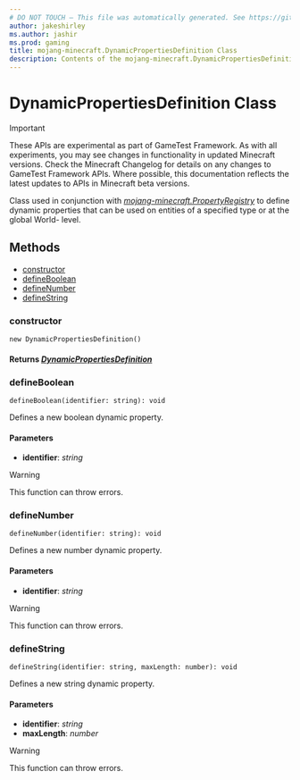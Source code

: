 ```yaml
---
# DO NOT TOUCH — This file was automatically generated. See https://github.com/Mojang/MinecraftScriptingApiDocsGenerator to modify descriptions, examples, etc.
author: jakeshirley
ms.author: jashir
ms.prod: gaming
title: mojang-minecraft.DynamicPropertiesDefinition Class
description: Contents of the mojang-minecraft.DynamicPropertiesDefinition class.
---
```

# DynamicPropertiesDefinition Class
>[!IMPORTANT]
>These APIs are experimental as part of GameTest Framework. As with all experiments, you may see changes in functionality in updated Minecraft versions. Check the Minecraft Changelog for details on any changes to GameTest Framework APIs. Where possible, this documentation reflects the latest updates to APIs in Minecraft beta versions.

Class used in conjunction with [*mojang-minecraft.PropertyRegistry*](../mojang-minecraft/PropertyRegistry.md) to define dynamic properties that can be used on entities of a specified type or at the global World- level.

## Methods
- [constructor](#constructor)
- [defineBoolean](#defineboolean)
- [defineNumber](#definenumber)
- [defineString](#definestring)
  
### **constructor**
`
new DynamicPropertiesDefinition()
`


#### **Returns** [*DynamicPropertiesDefinition*](DynamicPropertiesDefinition.md)


### **defineBoolean**
`
defineBoolean(identifier: string): void
`

Defines a new boolean dynamic property.
#### **Parameters**
- **identifier**: *string*


> [!WARNING]
> This function can throw errors.

### **defineNumber**
`
defineNumber(identifier: string): void
`

Defines a new number dynamic property.
#### **Parameters**
- **identifier**: *string*


> [!WARNING]
> This function can throw errors.

### **defineString**
`
defineString(identifier: string, maxLength: number): void
`

Defines a new string dynamic property.
#### **Parameters**
- **identifier**: *string*
- **maxLength**: *number*


> [!WARNING]
> This function can throw errors.

